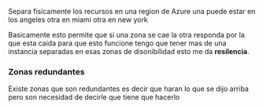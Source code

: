 Separa fisicamente los recursos en una region de Azure una puede estar en los angeles otra en miami otra en new york 

Basicamente esto permite que si una zona se cae la otra responda por la que esta caida para que esto funcione tengo que tener mas de una instancia separadas en esas zonas de disonibilidad esto me da **resilencia**.

### Zonas redundantes
Existe zonas que son redundantes es decir que haran lo que se dijo arriba pero son necesidad de decirle que tiene que hacerlo